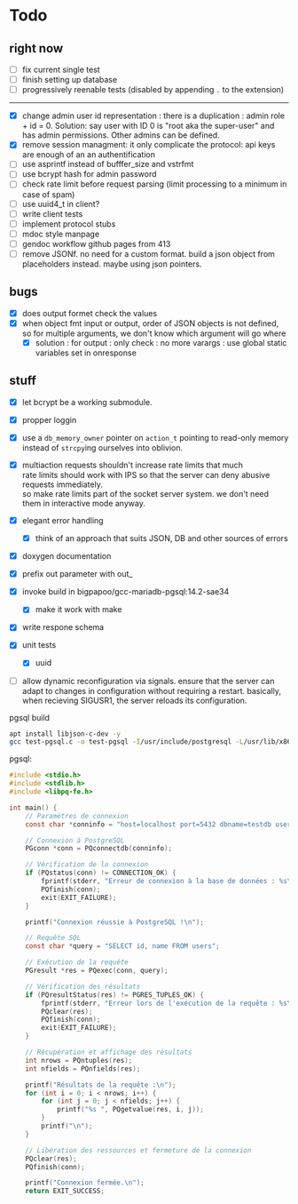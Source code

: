 # Todo

## right now

- [ ] fix current single test
- [ ] finish setting up database
- [ ] progressively reenable tests (disabled by appending `.` to the extension)

---

- [x] change admin user id representation : there is a duplication : admin role + id = 0. Solution: say user with ID 0 is "root aka the super-user" and has admin permissions. Other admins can be defined.
- [x] remove session managment: it only complicate the protocol: api keys are enough of an an authentification
- [ ] use asprintf instead of bufffer_size and vstrfmt
- [ ] use bcrypt hash for admin password
- [ ] check rate limit before request parsing (limit processing to a minimum in case of spam)
- [ ] use uuid4_t in client?
- [ ] write client tests
- [ ] implement protocol stubs
- [ ] mdoc style manpage
- [ ] gendoc workflow github pages from 413
- [ ] remove JSONf. no need for a custom format. build a json object from placeholders instead. maybe using json pointers.

## bugs

- [x] does output formet check the values
- [x] when object fmt input or output, order of JSON objects is not defined, so for multiple arguments, we don't know which argument will go where
  - [x] solution : for output : only check : no more varargs : use global static variables set in onresponse

## stuff

- [x] let bcrypt be a working submodule.

- [x] propper loggin

- [x] use a `db_memory_owner` pointer on `action_t` pointing to read-only memory instead of `strcpy`ing ourselves into oblivion.

- [x] multiaction requests shouldn't increase rate limits that much\
rate limits should work with IPS so that the server can deny abusive requests immediately.\
so make rate limits part of the socket server system. we don't need them in interactive mode anyway.

- [x] elegant error handling
  - [x] think of an approach that suits JSON, DB and other sources of errors
- [x] doxygen documentation

- [x] prefix out parameter with out_

- [x] invoke build in bigpapoo/gcc-mariadb-pgsql:14.2-sae34
  - [x] make it work with make

- [x] write respone schema

- [x] unit tests
  - [x] uuid

- [ ] allow dynamic reconfiguration via signals. ensure that the server can adapt to changes in configuration without requiring a restart. basically, when recieving SIGUSR1, the server reloads its configuration.

pgsql build

```sh
apt install libjson-c-dev -y
gcc test-pgsql.c -o test-pgsql -I/usr/include/postgresql -L/usr/lib/x86_64-linux-gnu -lpq
```

pgsql:

```c
#include <stdio.h>
#include <stdlib.h>
#include <libpq-fe.h>

int main() {
    // Paramètres de connexion
    const char *conninfo = "host=localhost port=5432 dbname=testdb user=postgres password=password";

    // Connexion à PostgreSQL
    PGconn *conn = PQconnectdb(conninfo);

    // Vérification de la connexion
    if (PQstatus(conn) != CONNECTION_OK) {
        fprintf(stderr, "Erreur de connexion à la base de données : %s\n", PQerrorMessage(conn));
        PQfinish(conn);
        exit(EXIT_FAILURE);
    }

    printf("Connexion réussie à PostgreSQL !\n");

    // Requête SQL
    const char *query = "SELECT id, name FROM users";

    // Exécution de la requête
    PGresult *res = PQexec(conn, query);

    // Vérification des résultats
    if (PQresultStatus(res) != PGRES_TUPLES_OK) {
        fprintf(stderr, "Erreur lors de l'exécution de la requête : %s\n", PQerrorMessage(conn));
        PQclear(res);
        PQfinish(conn);
        exit(EXIT_FAILURE);
    }

    // Récupération et affichage des résultats
    int nrows = PQntuples(res);
    int nfields = PQnfields(res);

    printf("Résultats de la requête :\n");
    for (int i = 0; i < nrows; i++) {
        for (int j = 0; j < nfields; j++) {
            printf("%s ", PQgetvalue(res, i, j));
        }
        printf("\n");
    }

    // Libération des ressources et fermeture de la connexion
    PQclear(res);
    PQfinish(conn);

    printf("Connexion fermée.\n");
    return EXIT_SUCCESS;
```
